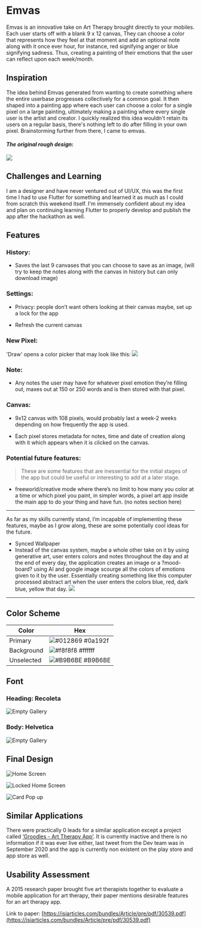 # Emvas

Emvas is an innovative take on Art Therapy brought directly to your mobiles. Each user starts off with a blank 9 x 12 canvas, They can choose a color that represents how they feel at that moment and add an optional note along with it once ever hour, for instance, red signifying anger or blue signifying sadness. Thus, creating a painting of their emotions that the user can reflect upon each week/month.
## Inspiration
The idea behind Emvas generated from wanting to create something where the entire userbase progresses collectively for a common goal. It then shaped into a painting app where each user can choose a color for a single pixel on a large painting, ultimately making a painting where every single user is the artist and creator. I quickly realized this idea wouldn't retain its users on a regular basis, there's nothing left to do after filling in your own pixel. Brainstorming further from there, I came to emvas.

#### *The original rough design*: 
![](https://github.com/rajas515/emvas/blob/main/screenshots/Untitled.png?raw=true)
## Challenges and Learning
I am a designer and have never ventured out of UI/UX, this was the first time I had to use Flutter for something and learned it as much as I could from scratch this weekend itself. I'm immensely confident about my idea and plan on continuing learning Flutter to properly develop and publish the app after the hackathon as well.
## Features

### History:

- Saves the last 9 canvases that you can choose to save as an image, (will try to keep the notes along with the canvas in history but can only download image)

### Settings:

- Privacy: people don’t want others looking at their canvas maybe, set up a lock for the app

- Refresh the current canvas

### New Pixel:

'Draw' opens a color picker that may look like this: 
![](https://user-images.githubusercontent.com/7392658/141606774-8193f4ee-e40d-49fc-b081-261c72325bf8.png)

### Note:

- Any notes the user may have for whatever pixel emotion they’re filling out, maxes out at 150 or 250 words and is then stored with that pixel.

### Canvas:

- 9x12 canvas with 108 pixels, would probably last a week-2 weeks depending on how frequently the app is used.

- Each pixel stores metadata for notes, time and date of creation along with it which appears when it is clicked on the canvas.

### Potential future features:

> These are some features that are inessential for the initial stages of the app but could be useful or interesting to add at a later stage.

- freeworld/creative mode where there’s no limit to how many you color at a time or which pixel you paint, in simpler words, a pixel art app inside the main app to do your thing and have fun. (no notes section here)

---

>
 As far as my skills currently stand, I’m incapable of implementing these features, maybe as I grow along, these are some potentially cool ideas for the future.
> 
- Synced Wallpaper 
- Instead of the canvas system, maybe a whole other take on it by using generative art, user enters colors and notes throughout the day and at the end of every day, the application creates an image or a ?mood-board? using AI and google image scourge all the colors of emotions given to it by the user. Essentially creating something like this computer processed abstract art when the user enters the colors blue, red, dark blue, yellow that day.
![](https://images.unsplash.com/photo-1618331833071-ce81bd50d300?ixlib=rb-1.2.1&ixid=MnwxMjA3fDB8MHxzZWFyY2h8Mnx8YWJzdHJhY3QlMjBhcnR8ZW58MHx8MHx8&w=1000&q=80)

---
## Color Scheme


| Color             | Hex                                                                |
| ----------------- | ------------------------------------------------------------------ |
| Primary | ![#012869](https://via.placeholder.com/10/012869?text=+) #0a192f |
| Background | ![#f8f8f8](https://via.placeholder.com/10/ffffff?text=+) #ffffff |
| Unselected | ![#B9B6BE](https://via.placeholder.com/10/B9B6BE?text=+) #B9B6BE |

## Font

### Heading: Recoleta

![Empty Gallery](https://cdn.myfonts.net/cdn-cgi/image/width=720,height=360,fit=contain,format=auto/images/pim/10000/265930_a8fa21016a351fc71f37eb2a4ae5258c.png)

### Body: Helvetica

![Empty Gallery](https://i0.wp.com/www.dafontfree.io/wp-content/uploads/2020/05/free-sans-bold.png?resize=1100%2C840&ssl=1)
## Final Design

![Home Screen](https://raw.githubusercontent.com/rajas515/emvas/main/screenshots/Home.png)

![Locked Home Screen](https://raw.githubusercontent.com/rajas515/emvas/main/screenshots/Home%20Locked.png)

![Card Pop up](https://raw.githubusercontent.com/rajas515/emvas/main/screenshots/Home%20color%20selected.png)


## Similar Applications

There were practically 0 leads for a similar application except a project called [‘Groodles - Art Therapy App’](https://mobile.twitter.com/groodlesapp). It is currently inactive and there is no information if it was ever live either, last tweet from the Dev team was in September 2020 and the app is currently non existent on the play store and app store as well.

## Usability Assessment

A 2015 research paper brought five art therapists together to evaluate a mobile application for art therapy, their paper mentions desirable features for an art therapy app.

Link to paper: [https://isiarticles.com/bundles/Article/pre/pdf/30539.pdf](https://isiarticles.com/bundles/Article/pre/pdf/30539.pdf)
